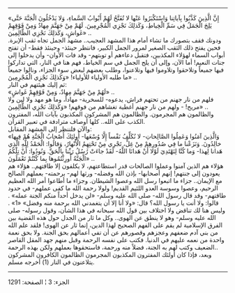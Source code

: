------------------------------------------------------------------------

«إِنَّ الَّذِينَ كَذَّبُوا بِآياتِنا وَاسْتَكْبَرُوا عَنْها لا تُفَتَّحُ لَهُمْ أَبْوابُ السَّماءِ، وَلا
يَدْخُلُونَ الْجَنَّةَ حَتَّى يَلِجَ الْجَمَلُ فِي سَمِّ الْخِياطِ، وَكَذلِكَ نَجْزِي الْمُجْرِمِينَ. لَهُمْ مِنْ
جَهَنَّمَ مِهادٌ وَمِنْ فَوْقِهِمْ غَواشٍ، وَكَذلِكَ نَجْزِي الظَّالِمِينَ» ..  
ودونك فقف بتصورك ما تشاء أمام هذا المشهد العجيب.. مشهد الجمل تجاه ثقب
الإبرة. فحين يفتح ذلك الثقب الصغير لمرور الجمل الكبير، فانتظر حينئذ-
وحينئذ فقط- أن تفتح أبواب السماء لهؤلاء المكذبين، فتقبل دعاءهم أو
توبتهم- وقد فات الأوان- وأن يدخلوا إلى جنات النعيم! أما الآن، وإلى أن
يلج الجمل في سم الخياط، فهم هنا في النار، التي تداركوا فيها جميعاً
وتلاحقوا وتلاوموا فيها وتلاعنوا، وطلب بعضهم لبعض سوء الجزاء، ونالوا
جميعاً ما طلبه الأولياء للأولياء! «وَكَذلِكَ نَجْزِي الْمُجْرِمِينَ» ..  
ثم إليك هيئتهم في النار:  
«لَهُمْ مِنْ جَهَنَّمَ مِهادٌ، وَمِنْ فَوْقِهِمْ غَواشٍ» ..  
فلهم من نار جهنم من تحتهم فراش، يدعوه- للسخرية- مهاداً، وما هو مهد ولا
لين ولا مريح! - ولهم من نار جهنم أغطية تغشاهم من فوقهم! «وَكَذلِكَ نَجْزِي
الظَّالِمِينَ» ..  
والظالمون هم المجرمون. والظالمون هم المشركون المكذبون بآيات الله،
المفترون الكذب على الله.. كلها أوصاف مترادفة في تعبير القرآن.  
والآن فلننظر إلى المشهد المقابل:  
«وَالَّذِينَ آمَنُوا وَعَمِلُوا الصَّالِحاتِ- لا نُكَلِّفُ نَفْساً إِلَّا وُسْعَها- أُولئِكَ أَصْحابُ الْجَنَّةِ
هُمْ فِيها خالِدُونَ. وَنَزَعْنا ما فِي صُدُورِهِمْ مِنْ غِلٍّ، تَجْرِي مِنْ تَحْتِهِمُ الْأَنْهارُ،
وَقالُوا: الْحَمْدُ لِلَّهِ الَّذِي هَدانا لِهذا- وَما كُنَّا لِنَهْتَدِيَ لَوْلا أَنْ هَدانَا اللَّهُ-
لَقَدْ جاءَتْ رُسُلُ رَبِّنا بِالْحَقِّ. وَنُودُوا: أَنْ تِلْكُمُ الْجَنَّةُ أُورِثْتُمُوها بِما كُنْتُمْ
تَعْمَلُونَ» ..  
هؤلاء هم الذين آمنوا وعملوا الصالحات قدر استطاعتهم، لا يكلفون إلا
طاقتهم.. هؤلاء هم يعودون إلى جنتهم! إنهم أصحابها- بإذن الله وفضله- ورثها
لهم- برحمته- بعملهم الصالح مع الإيمان.. جزاء ما اتبعوا رسل الله وعصوا
الشيطان. وجزاء ما أطاعوا أمر الله العظيم الرحيم، وعصوا وسوسة العدو
اللئيم القديم! ولولا رحمة الله ما كفى عملهم- في حدود طاقتهم- وقد قال
رسول الله- صلى الله عليه وسلم- «لن يدخل أحداً منكم الجنة عمله» . قالوا:
ولا أنت يا رسول الله؟ قال: «ولا أنا إلا أن يتغمدني الله برحمة منه وفضل»
«1» . وليس هنا لك تناقض ولا اختلاف بين قول الله سبحانه في هذا الشأن،
وقول رسوله- صلى الله عليه وسلم- وهو لا ينطق عن الهوى.. وكل ما ثار من
الجدل حول هذه القضية بين الفرق الإسلامية لم يقم على الفهم الصحيح لهذا
الدين، إنما ثار عن الهوى! فلقد علم الله من بني آدم ضعفهم وعجزهم وقصورهم
عن أن تفي أعمالهم بحق الجنة. ولا بحق نعمة واحدة من نعمه عليهم في الدنيا.
فكتب على نفسه الرحمة وقبل منهم جهد المقل القاصر الضعيف وكتب لهم به
الجنة، فضلاً منه ورحمة، فاستحقوها بعملهم ولكن بهذه الرحمة..  
وبعد، فإذا كان أولئك المفترون المكذبون المجرمون الظالمون الكافرون
المشركون يتلاعنون في النار (1) أخرجه مسلم.

------------------------------------------------------------------------

الجزء: 3 ¦ الصفحة: 1291
